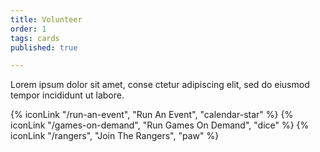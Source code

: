 ```yaml
---
title: Volunteer
order: 1
tags: cards
published: true

---
```

Lorem ipsum dolor sit amet, conse ctetur adipiscing elit, sed do eiusmod tempor incididunt ut labore.

{% iconLink "/run-an-event", "Run An Event", "calendar-star" %}
{% iconLink "/games-on-demand", "Run Games On Demand", "dice" %}
{% iconLink "/rangers", "Join The Rangers", "paw" %}